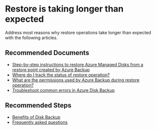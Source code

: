 <properties
	      pageTitle="Restore is taking longer than expected"
	      description="Restore is taking longer than expected"
        service="microsoft.recoveryservices"
        resource="vaults"
        authors="srinathv"
        ms.author="srinathv"
        displayOrder=""
        selfHelpType="generic"
        supportTopicIds="32785504"
        resourceTags=""
        productPesIds="15207"
        articleId="a002fb6f-fef0-4225-a55c-6b21e4e1099a"
        cloudEnvironments="public, fairfax, usnat, ussec"
          ownershipId="StorageMediaEdge_Backup"
/>


# Restore is taking longer than expected

Address most reasons why restore operations take longer than expected with the following articles.

## **Recommended Documents**

- [Step-by-step instructions to restore Azure Managed Disks from a restore point created by Azure Backup](https://docs.microsoft.com/azure/backup/restore-managed-disks)
- [Where do I track the status of restore operation?](https://docs.microsoft.com/azure/backup/restore-managed-disks#track-a-restore-operation)
- [What are the permissions used by Azure Backup during restore operation?](https://docs.microsoft.com/azure/backup/disk-backup-faq#what-are-the-permissions-used-by-azure-backup-during-backup-and-restore-operation)
- [Troubleshoot common errors in Azure Disk Backup](https://docs.microsoft.com/azure/backup/disk-backup-troubleshoot)

## **Recommended Steps**
- [Benefits of Disk Backup](https://docs.microsoft.com/azure/backup/disk-backup-overview)
- [Frequently asked questions](https://docs.microsoft.com/azure/backup/disk-backup-faq)
